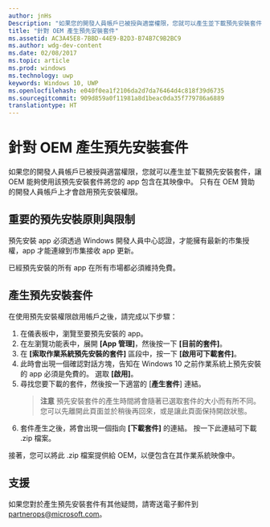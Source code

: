 ```yaml
---
author: jnHs
Description: "如果您的開發人員帳戶已被授與適當權限，您就可以產生並下載預先安裝套件，讓 OEM 能夠使用該預先安裝套件將您的 Qpp 包含在其映像中。"
title: "針對 OEM 產生預先安裝套件"
ms.assetid: AC3A45E8-7BBD-44E9-B2D3-B74B7C9B2BC9
ms.author: wdg-dev-content
ms.date: 02/08/2017
ms.topic: article
ms.prod: windows
ms.technology: uwp
keywords: Windows 10, UWP
ms.openlocfilehash: e040f0ea1f2106da2d7da76464d4c818f39d6735
ms.sourcegitcommit: 909d859a0f11981a8d1beac0da35f779786a6889
translationtype: HT
---
```

# <a name="generate-preinstall-packages-for-oems"></a>針對 OEM 產生預先安裝套件


如果您的開發人員帳戶已被授與適當權限，您就可以產生並下載預先安裝套件，讓 OEM 能夠使用該預先安裝套件將您的 app 包含在其映像中。 只有在 OEM 贊助的開發人員帳戶上才會啟用預先安裝權限。

## <a name="important-preinstall-policy--limitations"></a>重要的預先安裝原則與限制


預先安裝 app 必須透過 Windows 開發人員中心認證，才能擁有最新的市集授權，app 才能連線到市集接收 app 更新。

已經預先安裝的所有 app 在所有市場都必須維持免費。

## <a name="generating-preinstall-packages"></a>產生預先安裝套件


在使用預先安裝權限啟用帳戶之後，請完成以下步驟：

1.  在儀表板中，瀏覽至要預先安裝的 app。
2.  在左瀏覽功能表中，展開 **\[App 管理\]**，然後按一下 **\[目前的套件\]**。
3.  在 **\[索取作業系統預先安裝的套件\]** 區段中，按一下 **\[啟用可下載套件\]**。
4.  此時會出現一個確認對話方塊，告知在 Windows 10 之前作業系統上預先安裝的 app 必須是免費的。 選取 **\[啟用\]**。
5.  尋找您要下載的套件，然後按一下適當的 [**產生套件**] 連結。
    > **注意**  預先安裝套件的產生時間將會隨著已選取套件的大小而有所不同。 您可以先離開此頁面並於稍後再回來，或是讓此頁面保持開啟狀態。
6.  套件產生之後，將會出現一個指向 **\[下載套件\]** 的連結。 按一下此連結可下載 .zip 檔案。

接著，您可以將此 .zip 檔案提供給 OEM，以便包含在其作業系統映像中。

## <a name="support"></a>支援


如果您對於產生預先安裝套件有其他疑問，請寄送電子郵件到 <partnerops@microsoft.com>。

 

 




